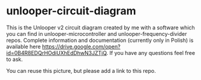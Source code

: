 # unlooper-circuit-diagram

This is the Unlooper v2 circuit diagram created by me with a software which you can find in unlooper-microcontroller and unlooper-frequency-divider repos. Complete information and documentation (currently only in Polish) is available here https://drive.google.com/open?id=0B4R8EDQrHOdiUXhEdDhwN3JZTjQ. If you have any questions feel free to ask.

You can reuse this picture, but please add a link to this repo.
